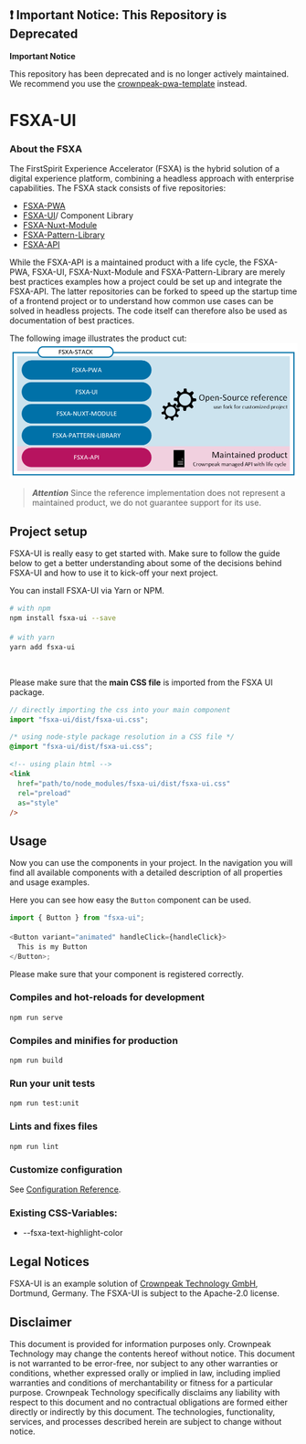 ## :exclamation: Important Notice: This Repository is Deprecated

**Important Notice**

This repository has been deprecated and is no longer actively maintained. We recommend you use the [crownpeak-pwa-template](https://github.com/e-Spirit/crownpeak-pwa-template) instead.

# FSXA-UI

### About the FSXA

The FirstSpirit Experience Accelerator (FSXA) is the hybrid solution of a digital
experience platform, combining a headless approach with enterprise capabilities.
The FSXA stack consists of five repositories:

- [FSXA-PWA](https://github.com/e-Spirit/fsxa-pwa)
- [FSXA-UI](https://github.com/e-Spirit/fsxa-ui)/ Component Library
- [FSXA-Nuxt-Module](https://github.com/e-Spirit/fsxa-nuxt-module)
- [FSXA-Pattern-Library](https://github.com/e-Spirit/fsxa-pattern-library)
- [FSXA-API](https://github.com/e-Spirit/fsxa-api)

While the FSXA-API is a maintained product with a life cycle, the FSXA-PWA, FSXA-UI, FSXA-Nuxt-Module and FSXA-Pattern-Library are merely best practices examples how a project could be set up and integrate the FSXA-API.
The latter repositories can be forked to speed up the startup time of a frontend project or to understand how common use cases can be solved in headless projects.
The code itself can therefore also be used as documentation of best practices.

The following image illustrates the product cut:
![fsxa-stack product cut overview](docs/assets/fsxa-stack-product-status.png)

> **_Attention_**
> Since the reference implementation does not represent a maintained product, we do not guarantee support for its use.

## Project setup

FSXA-UI is really easy to get started with. Make sure to follow the guide below to get a better understanding about some of the decisions behind FSXA-UI and how to use it to kick-off your next project.

You can install FSXA-UI via Yarn or NPM.

```bash
# with npm
npm install fsxa-ui --save

# with yarn
yarn add fsxa-ui
```

<br />

Please make sure that the **main CSS file** is imported from the FSXA UI package.

```typescript
// directly importing the css into your main component
import "fsxa-ui/dist/fsxa-ui.css";
```

```css
/* using node-style package resolution in a CSS file */
@import "fsxa-ui/dist/fsxa-ui.css";
```

```html
<!-- using plain html -->
<link
  href="path/to/node_modules/fsxa-ui/dist/fsxa-ui.css"
  rel="preload"
  as="style"
/>
```

## Usage

Now you can use the components in your project.
In the navigation you will find all available components with a detailed description of all properties and usage examples.

Here you can see how easy the `Button` component can be used.

```typescript
import { Button } from "fsxa-ui";

<Button variant="animated" handleClick={handleClick}>
  This is my Button
</Button>;
```

Please make sure that your component is registered correctly.
<br />

### Compiles and hot-reloads for development

```
npm run serve
```

### Compiles and minifies for production

```
npm run build
```

### Run your unit tests

```
npm run test:unit
```

### Lints and fixes files

```
npm run lint
```

### Customize configuration

See [Configuration Reference](https://cli.vuejs.org/config/).

### Existing CSS-Variables:

- --fsxa-text-highlight-color

## Legal Notices

FSXA-UI is an example solution of [Crownpeak Technology GmbH](http://www.e-spirit.com), Dortmund, Germany.
The FSXA-UI is subject to the Apache-2.0 license.

## Disclaimer

This document is provided for information purposes only.
Crownpeak Technology may change the contents hereof without notice.
This document is not warranted to be error-free, nor subject to any
other warranties or conditions, whether expressed orally or
implied in law, including implied warranties and conditions of
merchantability or fitness for a particular purpose. Crownpeak Technology
specifically disclaims any liability with respect to this document
and no contractual obligations are formed either directly or
indirectly by this document. The technologies, functionality, services,
and processes described herein are subject to change without notice.
